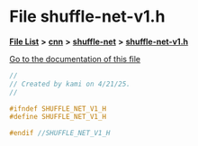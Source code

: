 

# File shuffle-net-v1.h

[**File List**](files.md) **>** [**cnn**](dir_40be95ab8912b8deac694fbe2f8f2654.md) **>** [**shuffle-net**](dir_3c5228e53245123408496854d41e9c05.md) **>** [**shuffle-net-v1.h**](shuffle-net-v1_8h.md)

[Go to the documentation of this file](shuffle-net-v1_8h.md)


```C++
//
// Created by kami on 4/21/25.
//

#ifndef SHUFFLE_NET_V1_H
#define SHUFFLE_NET_V1_H

#endif //SHUFFLE_NET_V1_H
```


